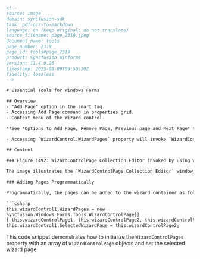```html
<!--
source: image
domain: syncfusion-sdk
task: pdf-ocr-to-markdown
language: en (keep original; do not translate)
source_filename: page_2319.jpeg
document_name: tools
page_number: 2319
page_id: tools#page_2319
product: Syncfusion Winforms
version: 11.4.0.26
timestamp: 2025-08-09T09:50:20Z
fidelity: lossless
-->

# Essential Tools for Windows Forms

## Overview
- "Add Page" option in the smart tag.
- Accessing Add Page command in properties grid.
- Context menu of the Wizard control.

**See *Options to Add Page, Remove Page, Previous page and Next Page* topic for more details.**

- Accessing `WizardControl.WizardPages` property will invoke `WizardControlPage` Collection Editor which also lets you add or remove pages.

## Content

### Figure 1492: WizardControlPage Collection Editor invoked by using WizardPages Property

The image illustrates the `WizardControlPage Collection Editor` window, where you can manage the properties and appearance of `WizardControlPages`. The left pane lists the members (`WizardControlPage1` and `WizardControlPage2`), and the right pane shows detailed properties such as `BackColor`, `BackgroundImage`, and `BorderColor` under the `Appearance` section.

### Adding Pages Programmatically

Programmatically, the pages can be added to the wizard container as follows:

```csharp
this.wizardControl1.WizardPages = new 
Syncfusion.Windows.Forms.Tools.WizardControlPage[]
{ this.wizardControlPage1, this.wizardControlPage2, this.wizardControlPage3};
this.wizardControl1.SelectedWizardPage = this.wizardControlPage2;
```

This code snippet demonstrates how to initialize the `WizardControlPages` property with an array of `WizardControlPage` objects and set the selected wizard page.

```html
```